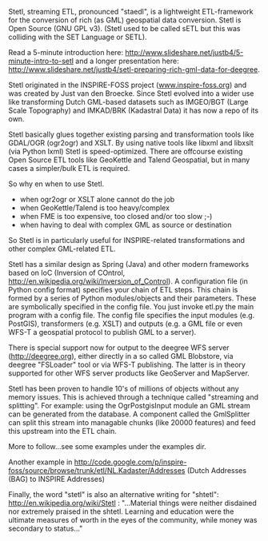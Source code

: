 Stetl, streaming ETL, pronounced "staedl", is a lightweight ETL-framework for the conversion of rich (as GML)
geospatial data conversion. Stetl is Open Source (GNU GPL v3).
(Stetl used to be called sETL but this was colliding with the SET Language or SETL).

Read a 5-minute introduction here: http://www.slideshare.net/justb4/5-minute-intro-to-setl and a longer presentation
here: http://www.slideshare.net/justb4/setl-preparing-rich-gml-data-for-deegree.

Stetl originated in the INSPIRE-FOSS project (www.inspire-foss.org)
and was created by Just van den Broecke. Since Stetl evolved into a wider use like
transforming Dutch GML-based datasets such as IMGEO/BGT (Large Scale Topography) 
and IMKAD/BRK (Kadastral Data) it has now a repo of its own.

Stetl basically glues together existing parsing and transformation tools like GDAL/OGR (ogr2ogr) and XSLT.
By using native tools like libxml and libxslt (via Python lxml) Stetl is speed-optimized.
There are offcourse existing Open Source ETL tools like GeoKettle and Talend Geospatial, but
in many cases a simpler/bulk ETL is required. 

So why en when to use Stetl.
- when ogr2ogr or XSLT alone cannot do the job
- when GeoKettle/Talend is too heavy/complex 
- when FME is too expensive, too closed and/or too slow ;-)
- when having to deal with complex GML as source or destination

So Stetl is in particularly useful for INSPIRE-related transformations and other complex GML-related ETL.

Stetl has a similar design as Spring (Java) and other modern frameworks based on IoC (Inversion of COntrol, http://en.wikipedia.org/wiki/Inversion_of_Control).
A configuration file (in Python config format) specifies your chain of ETL steps.
This chain is formed by a series of Python modules/objects and their parameters. These are 
symbolically specified in the config file. You just invoke etl.py the main program with a config file.
The config file specifies the input modules (e.g. PostGIS), transformers (e.g. XSLT) and outputs (e.g. a GML file or even
WFS-T a geospatial protocol to publish GML to a server).

There is special support now for output to the deegree WFS server (http://deegree.org), either directly in
a so called GML Blobstore, via deegree "FSLoader" tool or via WFS-T publishing. The latter is in theory
supported for other WFS server products like GeoServer and MapServer.

Stetl has been proven to handle 10's of millions of objects without any memory issues.
This is achieved through a technique called "streaming and splitting". 
For example: using the OgrPostgisInput module an GML stream can be generated from the database.
A component called the GmlSplitter can split this stream into managable chunks (like 20000 features) 
and feed this upstream into the ETL chain.

More to follow...see some examples under the examples dir.

Another example in http://code.google.com/p/inspire-foss/source/browse/trunk/etl/NL.Kadaster/Addresses
(Dutch Addresses (BAG) to INSPIRE Addresses)

Finally, the word "stetl" is also an alternative writing for "shtetl":
http://en.wikipedia.org/wiki/Stetl : "...Material things were neither disdained nor
extremely praised in the shtetl. Learning and education were the ultimate measures of worth in the eyes of the community,
while money was secondary to status..."



